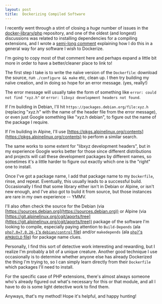 ```yaml
---
layout: post
title:  Dockerizing Compiled Software
---
```


I recently went through a stint of closing a *huge* number of issues in the [docker-library/php](https://github.com/docker-library/php) repository, and one of the oldest (and longest) discussions was related to installing dependencies for a compiling extensions, and I wrote a [semi-long comment](https://github.com/docker-library/php/issues/75#issuecomment-353673374) explaining how I do this in a general way for any software I wish to Dockerize.

I'm going to copy most of that comment here and perhaps expand a little bit more in order to have a better/cleaner place to link to!

The first step I take is to write the naïve version of the `Dockerfile`: download the source, run `./configure && make` etc, clean up.  I then try building my naïve creation, and in doing so hope for an error message. (yes, really!)

The error message will usually take the form of something like `error: could not find "xyz.h"` or `error: libxyz development headers not found`.

If I'm building in Debian, I'll hit `https://packages.debian.org/file:xyz.h` (replacing "xyz.h" with the name of the header file from the error message), or even just Google something like "xyz.h debian", to figure out the name of the package I require.

If I'm building in Alpine, I'll use [https://pkgs.alpinelinux.org/contents](https://pkgs.alpinelinux.org/contents) to perform a similar search.

The same works to some extent for "libxyz development headers", but in my experience Google works better for those since different distributions and projects will call these development packages by different names, so sometimes it's a little harder to figure out exactly which one is the "right" one to install.

Once I've got a package name, I add that package name to my `Dockerfile`, rinse, and repeat.  Eventually, this usually leads to a successful build.  Occasionally I find that some library either isn't in Debian or Alpine, or isn't new enough, and I've also got to build it from source, but those instances are rare in my own experience -- YMMV.

I'll also often check the source for the Debian (via [https://sources.debian.org](https://sources.debian.org)) or Alpine (via [https://git.alpinelinux.org/cgit/aports/tree](https://git.alpinelinux.org/cgit/aports/tree)) package of the software I'm looking to compile, especially paying attention to `Build-Depends` (ala [`php7.0=7.0.26-1`'s `debian/control` file](https://sources.debian.org/src/php7.0/7.0.26-1/debian/control/)) and/or `makedepends` (ala [`php7`'s `APKBUILD` file](https://git.alpinelinux.org/cgit/aports/tree/community/php7/APKBUILD?id=d0ca197f031f96d4664cafaa618aeccf94640a1e)) for package name clues.

Personally, I find this sort of detective work interesting and rewarding, but I realize I'm probably a bit of a unique creature.  Another good technique I use occasionally is to determine whether anyone else has already Dockerized the thing I'm trying to, so I can simply learn directly from their `Dockerfile` which packages I'll need to install.

For the specific case of PHP extensions, there's almost always someone who's already figured out what's necessary for this or that module, and all I have to do is some light detective work to find them.

Anyways, that's my method!  Hope it's helpful, and happy hunting!

